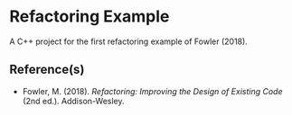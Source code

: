 # Refactoring Example

A C++ project for the first refactoring example of Fowler (2018).

## Reference(s)
* Fowler, M. (2018). _Refactoring: Improving the Design of Existing Code_ (2nd ed.). Addison-Wesley.
